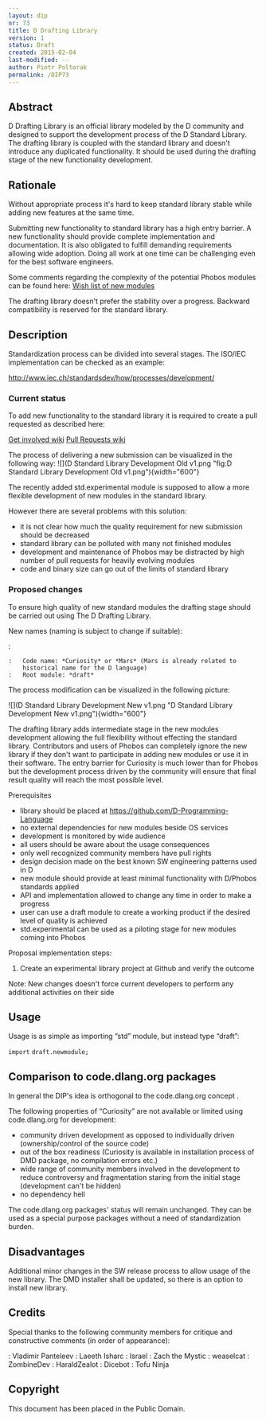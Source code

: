 ```yaml
---
layout: dip
nr: 73
title: D Drafting Library
version: 1
status: Draft
created: 2015-02-04
last-modified: --
author: Piotr Poltorak
permalink: /DIP73
---
```


Abstract
--------

D Drafting Library is an official library modeled by the D community and
designed to support the development process of the D Standard Library.
The drafting library is coupled with the standard library and doesn't
introduce any duplicated functionality. It should be used during the
drafting stage of the new functionality development.

Rationale
---------

Without appropriate process it's hard to keep standard library stable
while adding new features at the same time.

Submitting new functionality to standard library has a high entry
barrier. A new functionality should provide complete implementation and
documentation. It is also obligated to fulfill demanding requirements
allowing wide adoption. Doing all work at one time can be challenging
even for the best software engineers.

Some comments regarding the complexity of the potential Phobos modules
can be found here: [Wish list of new
modules](http://wiki.dlang.org/Wish_list)

The drafting library doesn't prefer the stability over a progress.
Backward compatibility is reserved for the standard library.

Description
-----------

Standardization process can be divided into several stages. The ISO/IEC
implementation can be checked as an example:

<http://www.iec.ch/standardsdev/how/processes/development/>

### Current status

To add new functionality to the standard library it is required to
create a pull requested as described here:

[Get involved wiki](http://wiki.dlang.org/Get_involved) [Pull Requests
wiki](http://wiki.dlang.org/Pull_Requests)

The process of delivering a new submission can be visualized in the
following way:
![](D Standard Library Development Old v1.png "fig:D Standard Library Development Old v1.png"){width="600"}

The recently added std.experimental module is supposed to allow a more
flexible development of new modules in the standard library.

However there are several problems with this solution:

-   it is not clear how much the quality requirement for new submission
    should be decreased
-   standard library can be polluted with many not finished modules
-   development and maintenance of Phobos may be distracted by high
    number of pull requests for heavily evolving modules
-   code and binary size can go out of the limits of standard library

### Proposed changes

To ensure high quality of new standard modules the drafting stage should
be carried out using The D Drafting Library.

New names (naming is subject to change if suitable):

:   

    :   Code name: *Curiosity* or *Mars* (Mars is already related to
        historical name for the D language)
    :   Root module: *draft*

The process modification can be visualized in the following picture:

![](D Standard Library Development New v1.png "D Standard Library Development New v1.png"){width="600"}

The drafting library adds intermediate stage in the new modules
development allowing the full flexibility without effecting the standard
library. Contributors and users of Phobos can completely ignore the new
library if they don't want to participate in adding new modules or use
it in their software. The entry barrier for Curiosity is much lower than
for Phobos but the development process driven by the community will
ensure that final result quality will reach the most possible level.

Prerequisites

-   library should be placed at
    <https://github.com/D-Programming-Language>
-   no external dependencies for new modules beside OS services
-   development is monitored by wide audience
-   all users should be aware about the usage consequences
-   only well recognized community members have pull rights
-   design decision made on the best known SW engineering patterns used
    in D
-   new module should provide at least minimal functionality with
    D/Phobos standards applied
-   API and implementation allowed to change any time in order to make a
    progress
-   user can use a draft module to create a working product if the
    desired level of quality is achieved
-   std.experimental can be used as a piloting stage for new modules
    coming into Phobos

Proposal implementation steps:

1.  Create an experimental library project at Github and verify the
    outcome

Note: New changes doesn't force current developers to perform any
additional activities on their side

Usage
-----

Usage is as simple as importing “std” module, but instead type “draft”:

`import` `draft.newmodule;`

Comparison to code.dlang.org packages
-------------------------------------

In general the DIP's idea is orthogonal to the code.dlang.org concept .

The following properties of “Curiosity” are not available or limited
using code.dlang.org for development:

-   community driven development as opposed to individually driven
    (ownership/control of the source code)
-   out of the box readiness (Curiosity is available in installation
    process of DMD package, no compilation errors etc.)
-   wide range of community members involved in the development to
    reduce controversy and fragmentation staring from the initial stage
    (development can't be hidden)
-   no dependency hell

The code.dlang.org packages' status will remain unchanged. They can be
used as a special purpose packages without a need of standardization
burden.

Disadvantages
-------------

Additional minor changes in the SW release process to allow usage of the
new library. The DMD installer shall be updated, so there is an option
to install new library.

Credits
-------

Special thanks to the following community members for critique and
constructive comments (in order of appearance):

:   Vladimir Panteleev
:   Laeeth Isharc
:   Israel
:   Zach the Mystic
:   weaselcat
:   ZombineDev
:   HaraldZealot
:   Dicebot
:   Tofu Ninja

Copyright
---------

This document has been placed in the Public Domain.
